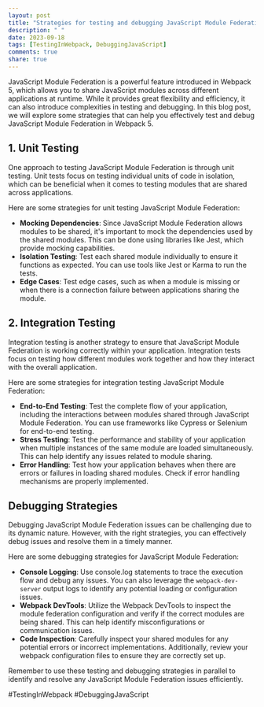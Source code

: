 ```yaml
---
layout: post
title: "Strategies for testing and debugging JavaScript Module Federation in Webpack 5"
description: " "
date: 2023-09-18
tags: [TestingInWebpack, DebuggingJavaScript]
comments: true
share: true
---
```


JavaScript Module Federation is a powerful feature introduced in Webpack 5, which allows you to share JavaScript modules across different applications at runtime. While it provides great flexibility and efficiency, it can also introduce complexities in testing and debugging. In this blog post, we will explore some strategies that can help you effectively test and debug JavaScript Module Federation in Webpack 5.

## 1. Unit Testing

One approach to testing JavaScript Module Federation is through unit testing. Unit tests focus on testing individual units of code in isolation, which can be beneficial when it comes to testing modules that are shared across applications.

Here are some strategies for unit testing JavaScript Module Federation:

- **Mocking Dependencies**: Since JavaScript Module Federation allows modules to be shared, it's important to mock the dependencies used by the shared modules. This can be done using libraries like Jest, which provide mocking capabilities.
- **Isolation Testing**: Test each shared module individually to ensure it functions as expected. You can use tools like Jest or Karma to run the tests.
- **Edge Cases**: Test edge cases, such as when a module is missing or when there is a connection failure between applications sharing the module.

## 2. Integration Testing

Integration testing is another strategy to ensure that JavaScript Module Federation is working correctly within your application. Integration tests focus on testing how different modules work together and how they interact with the overall application.

Here are some strategies for integration testing JavaScript Module Federation:

- **End-to-End Testing**: Test the complete flow of your application, including the interactions between modules shared through JavaScript Module Federation. You can use frameworks like Cypress or Selenium for end-to-end testing.
- **Stress Testing**: Test the performance and stability of your application when multiple instances of the same module are loaded simultaneously. This can help identify any issues related to module sharing.
- **Error Handling**: Test how your application behaves when there are errors or failures in loading shared modules. Check if error handling mechanisms are properly implemented.

## Debugging Strategies

Debugging JavaScript Module Federation issues can be challenging due to its dynamic nature. However, with the right strategies, you can effectively debug issues and resolve them in a timely manner.

Here are some debugging strategies for JavaScript Module Federation:

- **Console Logging**: Use console.log statements to trace the execution flow and debug any issues. You can also leverage the `webpack-dev-server` output logs to identify any potential loading or configuration issues.
- **Webpack DevTools**: Utilize the Webpack DevTools to inspect the module federation configuration and verify if the correct modules are being shared. This can help identify misconfigurations or communication issues.
- **Code Inspection**: Carefully inspect your shared modules for any potential errors or incorrect implementations. Additionally, review your webpack configuration files to ensure they are correctly set up.

Remember to use these testing and debugging strategies in parallel to identify and resolve any JavaScript Module Federation issues efficiently.

#TestingInWebpack #DebuggingJavaScript